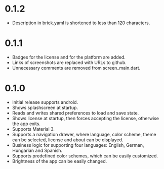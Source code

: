 # 0.1.2
- Description in brick.yaml is shortened to less than 120 characters.

# 0.1.1
- Badges for the license and for the platform are added.
- Links of screenshots are replaced with URLs to github.
- Unnecessary comments are removed from screen_main.dart.

# 0.1.0

- Initial release supports android.
- Shows splashscreen at startup.
- Reads and writes shared preferences to load and save state.
- Shows license at startup, then forces accepting the license, otherwise the app exits.
- Supports Material 3.
- Supports a navigation drawer, where language, color scheme, theme can be selected, license and about can be displayed. 
- Business logic for supporting four languages: English, German, Hungarian and Spanish.
- Supports predefined color schemes, which can be easily customized.
- Brightness of the app can be easily changed.
